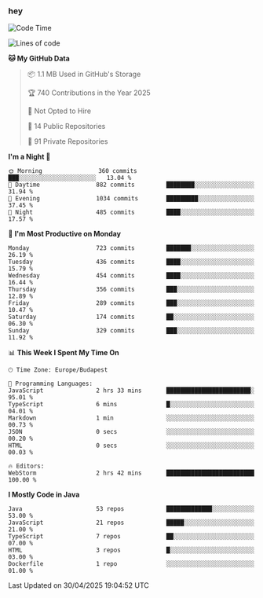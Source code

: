 ### hey

<!--START_SECTION:waka-->
![Code Time](http://img.shields.io/badge/Code%20Time-1%2C190%20hrs%2022%20mins-blue)

![Lines of code](https://img.shields.io/badge/From%20Hello%20World%20I%27ve%20Written-3.3%20million%20lines%20of%20code-blue)

**🐱 My GitHub Data** 

> 📦 1.1 MB Used in GitHub's Storage 
 > 
> 🏆 740 Contributions in the Year 2025
 > 
> 🚫 Not Opted to Hire
 > 
> 📜 14 Public Repositories 
 > 
> 🔑 91 Private Repositories 
 > 
**I'm a Night 🦉** 

```text
🌞 Morning                360 commits         ███░░░░░░░░░░░░░░░░░░░░░░   13.04 % 
🌆 Daytime                882 commits         ████████░░░░░░░░░░░░░░░░░   31.94 % 
🌃 Evening                1034 commits        █████████░░░░░░░░░░░░░░░░   37.45 % 
🌙 Night                  485 commits         ████░░░░░░░░░░░░░░░░░░░░░   17.57 % 
```
📅 **I'm Most Productive on Monday** 

```text
Monday                   723 commits         ███████░░░░░░░░░░░░░░░░░░   26.19 % 
Tuesday                  436 commits         ████░░░░░░░░░░░░░░░░░░░░░   15.79 % 
Wednesday                454 commits         ████░░░░░░░░░░░░░░░░░░░░░   16.44 % 
Thursday                 356 commits         ███░░░░░░░░░░░░░░░░░░░░░░   12.89 % 
Friday                   289 commits         ███░░░░░░░░░░░░░░░░░░░░░░   10.47 % 
Saturday                 174 commits         ██░░░░░░░░░░░░░░░░░░░░░░░   06.30 % 
Sunday                   329 commits         ███░░░░░░░░░░░░░░░░░░░░░░   11.92 % 
```


📊 **This Week I Spent My Time On** 

```text
🕑︎ Time Zone: Europe/Budapest

💬 Programming Languages: 
JavaScript               2 hrs 33 mins       ████████████████████████░   95.01 % 
TypeScript               6 mins              █░░░░░░░░░░░░░░░░░░░░░░░░   04.01 % 
Markdown                 1 min               ░░░░░░░░░░░░░░░░░░░░░░░░░   00.73 % 
JSON                     0 secs              ░░░░░░░░░░░░░░░░░░░░░░░░░   00.20 % 
HTML                     0 secs              ░░░░░░░░░░░░░░░░░░░░░░░░░   00.03 % 

🔥 Editors: 
WebStorm                 2 hrs 42 mins       █████████████████████████   100.00 % 
```

**I Mostly Code in Java** 

```text
Java                     53 repos            █████████████░░░░░░░░░░░░   53.00 % 
JavaScript               21 repos            █████░░░░░░░░░░░░░░░░░░░░   21.00 % 
TypeScript               7 repos             ██░░░░░░░░░░░░░░░░░░░░░░░   07.00 % 
HTML                     3 repos             █░░░░░░░░░░░░░░░░░░░░░░░░   03.00 % 
Dockerfile               1 repo              ░░░░░░░░░░░░░░░░░░░░░░░░░   01.00 % 
```




 Last Updated on 30/04/2025 19:04:52 UTC
<!--END_SECTION:waka-->
